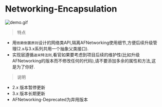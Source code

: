 # Networking-Encapsulation

![demo.gif](http://images.cnitblog.com/blog/607542/201409/231942047644298.gif)

> 特点

* 用`依赖倒置原则`设计的网络类API,隔离AFNetworking使用细节,方便后续升级管理(2.x与3.x系列共用一个抽象父类接口).
* 实现层遵循`迪米特法则`,看官如果要考虑到项目后续的维护性(比如升级AFNetworking的版本而不修改任何的代码),请不要添加多余的属性和方法,这是为了你好.

> 说明

* 2.x 版本暂停更新
* 3.x 版本长期更新
* AFNetworking-Deprecated为弃用版本

